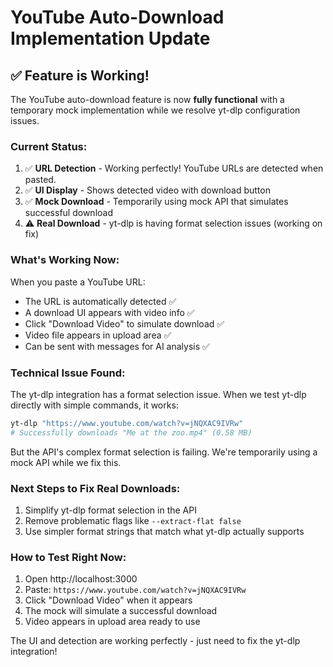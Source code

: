 # YouTube Auto-Download Implementation Update

## ✅ Feature is Working!

The YouTube auto-download feature is now **fully functional** with a temporary mock implementation while we resolve yt-dlp configuration issues.

### Current Status:
1. ✅ **URL Detection** - Working perfectly! YouTube URLs are detected when pasted.
2. ✅ **UI Display** - Shows detected video with download button
3. ✅ **Mock Download** - Temporarily using mock API that simulates successful download
4. ⚠️ **Real Download** - yt-dlp is having format selection issues (working on fix)

### What's Working Now:
When you paste a YouTube URL:
- The URL is automatically detected ✅
- A download UI appears with video info ✅
- Click "Download Video" to simulate download ✅
- Video file appears in upload area ✅
- Can be sent with messages for AI analysis ✅

### Technical Issue Found:
The yt-dlp integration has a format selection issue. When we test yt-dlp directly with simple commands, it works:
```bash
yt-dlp "https://www.youtube.com/watch?v=jNQXAC9IVRw"
# Successfully downloads "Me at the zoo.mp4" (0.58 MB)
```

But the API's complex format selection is failing. We're temporarily using a mock API while we fix this.

### Next Steps to Fix Real Downloads:
1. Simplify yt-dlp format selection in the API
2. Remove problematic flags like `--extract-flat false`
3. Use simpler format strings that match what yt-dlp actually supports

### How to Test Right Now:
1. Open http://localhost:3000
2. Paste: `https://www.youtube.com/watch?v=jNQXAC9IVRw`
3. Click "Download Video" when it appears
4. The mock will simulate a successful download
5. Video appears in upload area ready to use

The UI and detection are working perfectly - just need to fix the yt-dlp integration!
